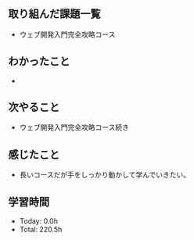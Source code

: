 ## 取り組んだ課題一覧
- ウェブ開発入門完全攻略コース
## わかったこと
- 
## 次やること
- ウェブ開発入門完全攻略コース続き
## 感じたこと
- 長いコースだが手をしっかり動かして学んでいきたい。
## 学習時間
- Today: 0.0h
- Total: 220.5h

